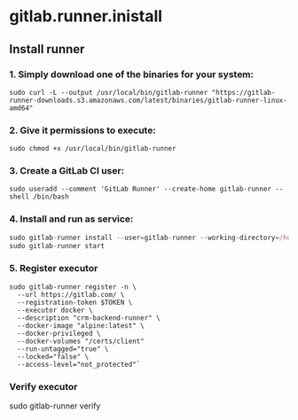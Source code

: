 # gitlab.runner.inistall
## Install runner
### 1. Simply download one of the binaries for your system:
```shell
sudo curl -L --output /usr/local/bin/gitlab-runner "https://gitlab-runner-downloads.s3.amazonaws.com/latest/binaries/gitlab-runner-linux-amd64"
```
### 2. Give it permissions to execute:
```shell
sudo chmod +x /usr/local/bin/gitlab-runner
```
### 3. Create a GitLab CI user:
```shell
sudo useradd --comment 'GitLab Runner' --create-home gitlab-runner --shell /bin/bash
```
### 4. Install and run as service:
```js
sudo gitlab-runner install --user=gitlab-runner --working-directory=/home/gitlab-runner
sudo gitlab-runner start
```
### 5. Register executor
```shell
sudo gitlab-runner register -n \
  --url https://gitlab.com/ \
  --registration-token $TOKEN \
  --executor docker \
  --description "crm-backend-runner" \
  --docker-image "alpine:latest" \
  --docker-privileged \
  --docker-volumes "/certs/client"
  --run-untagged="true" \
  --locked="false" \
  --access-level="not_protected"`
```  
  
### Verify executor
sudo gitlab-runner verify

